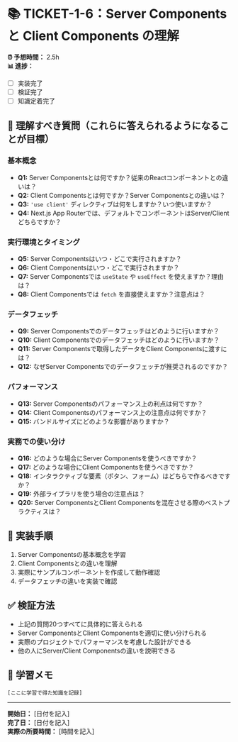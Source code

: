 # 📚 TICKET-1-6：Server Components と Client Components の理解

**⏰ 予想時間：** 2.5h  
**📊 進捗：** 
- [ ] 実装完了
- [ ] 検証完了  
- [ ] 知識定着完了

## 🎯 理解すべき質問（これらに答えられるようになることが目標）

### 基本概念
- **Q1:** Server Componentsとは何ですか？従来のReactコンポーネントとの違いは？
- **Q2:** Client Componentsとは何ですか？Server Componentsとの違いは？
- **Q3:** `'use client'` ディレクティブは何をしますか？いつ使いますか？
- **Q4:** Next.js App Routerでは、デフォルトでコンポーネントはServer/Clientどちらですか？

### 実行環境とタイミング
- **Q5:** Server Componentsはいつ・どこで実行されますか？
- **Q6:** Client Componentsはいつ・どこで実行されますか？
- **Q7:** Server Componentsでは `useState` や `useEffect` を使えますか？理由は？
- **Q8:** Client Componentsでは `fetch` を直接使えますか？注意点は？

### データフェッチ
- **Q9:** Server Componentsでのデータフェッチはどのように行いますか？
- **Q10:** Client Componentsでのデータフェッチはどのように行いますか？
- **Q11:** Server Componentsで取得したデータをClient Componentsに渡すには？
- **Q12:** なぜServer Componentsでのデータフェッチが推奨されるのですか？

### パフォーマンス
- **Q13:** Server Componentsのパフォーマンス上の利点は何ですか？
- **Q14:** Client Componentsのパフォーマンス上の注意点は何ですか？
- **Q15:** バンドルサイズにどのような影響がありますか？

### 実務での使い分け
- **Q16:** どのような場合にServer Componentsを使うべきですか？
- **Q17:** どのような場合にClient Componentsを使うべきですか？
- **Q18:** インタラクティブな要素（ボタン、フォーム）はどちらで作るべきですか？
- **Q19:** 外部ライブラリを使う場合の注意点は？
- **Q20:** Server ComponentsとClient Componentsを混在させる際のベストプラクティスは？

## 📝 実装手順

1. Server Componentsの基本概念を学習
2. Client Componentsとの違いを理解
3. 実際にサンプルコンポーネントを作成して動作確認
4. データフェッチの違いを実装で確認

## ✅ 検証方法

- 上記の質問20つすべてに具体的に答えられる
- Server ComponentsとClient Componentsを適切に使い分けられる
- 実際のプロジェクトでパフォーマンスを考慮した設計ができる
- 他の人にServer/Client Componentsの違いを説明できる

## 💭 学習メモ

```
[ここに学習で得た知識を記録]
```

---

**開始日：** [日付を記入]  
**完了日：** [日付を記入]  
**実際の所要時間：** [時間を記入] 